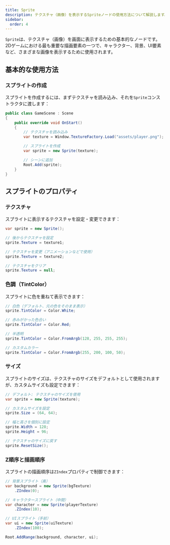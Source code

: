 ```yaml
---
title: Sprite
description: テクスチャ（画像）を表示するSpriteノードの使用方法について解説します。
sidebar:
  order: 4
---
```


`Sprite`は、テクスチャ（画像）を画面に表示するための基本的なノードです。2Dゲームにおける最も重要な描画要素の一つで、キャラクター、背景、UI要素など、さまざまな画像を表示するために使用されます。

## 基本的な使用方法

### スプライトの作成

スプライトを作成するには、まずテクスチャを読み込み、それを`Sprite`コンストラクタに渡します：

```csharp title="基本的なスプライトの作成"
public class GameScene : Scene
{
    public override void OnStart()
    {
        // テクスチャを読み込み
        var texture = Window.TextureFactory.Load("assets/player.png");

        // スプライトを作成
        var sprite = new Sprite(texture);

        // シーンに追加
        Root.Add(sprite);
    }
}
```

## スプライトのプロパティ

### テクスチャ

スプライトに表示するテクスチャを設定・変更できます：

```csharp title="テクスチャの設定と変更"
var sprite = new Sprite();

// 後からテクスチャを設定
sprite.Texture = texture1;

// テクスチャを変更（アニメーションなどで使用）
sprite.Texture = texture2;

// テクスチャをクリア
sprite.Texture = null;
```

### 色調（TintColor）

スプライトに色を重ねて表示できます：

```csharp title="色調の設定"
// 白色（デフォルト、元の色をそのまま表示）
sprite.TintColor = Color.White;

// 赤みがかった色合い
sprite.TintColor = Color.Red;

// 半透明
sprite.TintColor = Color.FromArgb(128, 255, 255, 255);

// カスタムカラー
sprite.TintColor = Color.FromArgb(255, 200, 100, 50);
```

### サイズ

スプライトのサイズは、テクスチャのサイズをデフォルトとして使用されますが、カスタムサイズも設定できます：

```csharp title="サイズの制御"
// デフォルト: テクスチャのサイズを使用
var sprite = new Sprite(texture);

// カスタムサイズを設定
sprite.Size = (64, 64);

// 幅と高さを個別に設定
sprite.Width = 128;
sprite.Height = 96;

// テクスチャのサイズに戻す
sprite.ResetSize();
```

### Z順序と描画順序

スプライトの描画順序は`ZIndex`プロパティで制御できます：

```csharp title="描画順序の制御"
// 背景スプライト（奥）
var background = new Sprite(bgTexture)
    .ZIndex(0);

// キャラクタースプライト（中間）
var character = new Sprite(playerTexture)
    .ZIndex(10);

// UIスプライト（手前）
var ui = new Sprite(uiTexture)
    .ZIndex(100);

Root.AddRange(background, character, ui);
```
